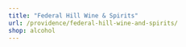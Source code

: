 ```yaml
---
title: "Federal Hill Wine & Spirits"
url: /providence/federal-hill-wine-and-spirits/
shop: alcohol
---
```


